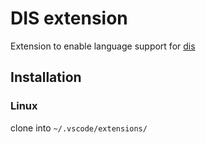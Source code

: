 # DIS extension

Extension to enable language support for [dis](https://github.com/xTarzx/dis)

## Installation

### Linux

clone into `~/.vscode/extensions/`

